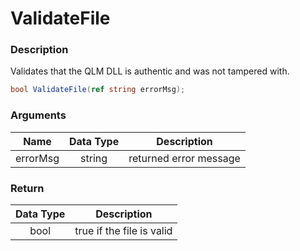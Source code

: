 # ValidateFile

### Description

Validates that the QLM DLL is authentic and was not tampered with.

```csharp
bool ValidateFile(ref string errorMsg);
```

### Arguments

| Name     | Data Type | Description            |
| -------- | :-------: | ---------------------- |
| errorMsg |   string  | returned error message |

### Return

| Data Type | Description               |
| :-------: | ------------------------- |
|    bool   | true if the file is valid |
